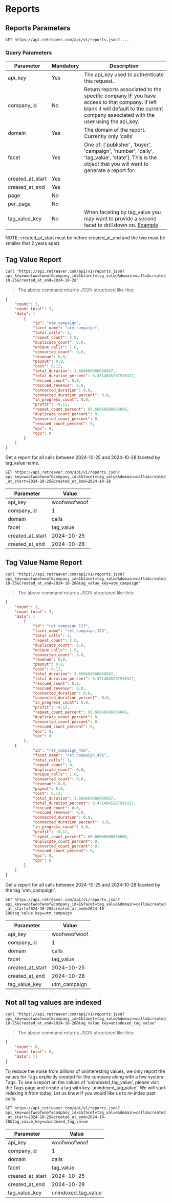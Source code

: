 # Reports
## Reports Parameters
`GET https://api.retreaver.com/api/v1/reports.json?....`

### Query Parameters

Parameter | Mandatory | Description
--------- | ------- | -----------
api_key | Yes | The api_key used to authenticate this request.
company_id | No | Return reports associated to the specific company IF you have access to that company. If left blank it will default to the current company associated with the user using the api_key.
domain | Yes | The domain of the report. Currently only 'calls'
facet | Yes | One of: ['publisher', 'buyer', 'campaign', 'number', 'daily', 'tag_value', 'state']. This is the object that you will want to generate a report for.
created_at_start | Yes |
created_at_end | Yes |
page | No
per_page | No
tag_value_key | No | When faceting by tag_value you may want to provide a second facet to drill down on. [Example](#tag-value-name-report)

NOTE: created_at_start must be before created_at_end and the two must be smaller that 2 years apart.

## Tag Value Report
```shell
curl "https://api.retreaver.com/api/v1/reports.json?api_key=woofwoofwoof&company_id=1&facet=tag_value&domain=calls&created_at_start=2024-10-25&created_at_end=2024-10-28"
```

> The above command returns JSON structured like this:

```json
{
	"count": 3,
	"count_total": 3,
	"data": [
		{
			"id": "utm_campaign",
			"facet_name": "utm_campaign",
			"total_calls": 3,
			"repeat_count": 2.0,
			"duplicate_count": 0.0,
			"unique_calls": 1.0,
			"converted_count": 0.0,
			"revenue": 0.0,
			"payout": 0.0,
			"cost": 0.12,
			"total_duration": 3.666666666666667,
			"total_duration_percent": 0.4714045207910327,
			"rescued_count": 0.0,
			"rescued_revenue": 0.0,
			"connected_duration": 0.0,
			"connected_duration_percent": 0.0,
			"in_progress_count": 0.0,
			"profit": -0.12,
			"repeat_count_percent": 66.66666666666666,
			"duplicate_count_percent": 0,
			"converted_count_percent": 0,
			"rescued_count_percent": 0,
			"epc": 0,
			"cpc": 0
		}
	]
}
```

Get a report for all calls between 2024-10-25 and 2024-10-28 faceted by tag_value name.

`GET https://api.retreaver.com/api/v1/reports.json?api_key=woofwoofwoof&company_id=1&facet=tag_value&domain=calls&created_at_start=2024-10-25&created_at_end=2024-10-28`

Parameter | Value
--------- | -------
api_key | woofwoofwoof
company_id | 1
domain | calls
facet | tag_value
created_at_start | 2024-10-25
created_at_end | 2024-10-28

## Tag Value Name Report
```shell
curl "https://api.retreaver.com/api/v1/reports.json?api_key=woofwoofwoof&company_id=1&facet=tag_value&domain=calls&created_at_start=2024-10-25&created_at_end=2024-10-28&tag_value_key=utm_campaign"
```

> The above command returns JSON structured like this:

```json
{
	"count": 3,
	"count_total": 3,
	"data": [
		{
			"id": "ret_campaign_123",
			"facet_name": "ret_campaign_123",
			"total_calls": 2,
			"repeat_count": 2.0,
			"duplicate_count": 0.0,
			"unique_calls": 1.0,
			"converted_count": 0.0,
			"revenue": 0.0,
			"payout": 0.0,
			"cost": 0.12,
			"total_duration": 3.666666666666667,
			"total_duration_percent": 0.4714045207910327,
			"rescued_count": 0.0,
			"rescued_revenue": 0.0,
			"connected_duration": 0.0,
			"connected_duration_percent": 0.0,
			"in_progress_count": 0.0,
			"profit": -0.12,
			"repeat_count_percent": 66.66666666666666,
			"duplicate_count_percent": 0,
			"converted_count_percent": 0,
			"rescued_count_percent": 0,
			"epc": 0,
			"cpc": 0
		},
    {
			"id": "ret_campaign_456",
			"facet_name": "ret_campaign_456",
			"total_calls": 1,
			"repeat_count": 0,
			"duplicate_count": 0.0,
			"unique_calls": 1.0,
			"converted_count": 0.0,
			"revenue": 0.0,
			"payout": 0.0,
			"cost": 0.12,
			"total_duration": 3.666666666666667,
			"total_duration_percent": 0.4714045207910327,
			"rescued_count": 0.0,
			"rescued_revenue": 0.0,
			"connected_duration": 0.0,
			"connected_duration_percent": 0.0,
			"in_progress_count": 0.0,
			"profit": -0.12,
			"repeat_count_percent": 66.66666666666666,
			"duplicate_count_percent": 0,
			"converted_count_percent": 0,
			"rescued_count_percent": 0,
			"epc": 0,
			"cpc": 0
		}
	]
}
```

Get a report for all calls between 2024-10-25 and 2024-10-28 faceted by the tag 'utm_campaign'.

`GET https://api.retreaver.com/api/v1/reports.json?api_key=woofwoofwoof&company_id=1&facet=tag_value&domain=calls&created_at_start=2024-10-25&created_at_end=2024-10-28&tag_value_key=utm_campaign`

Parameter | Value
--------- | -------
api_key | woofwoofwoof
company_id | 1
domain | calls
facet | tag_value
created_at_start | 2024-10-25
created_at_end | 2024-10-28
tag_value_key | utm_campaign


## Not all tag values are indexed
```shell
curl "https://api.retreaver.com/api/v1/reports.json?api_key=woofwoofwoof&company_id=1&facet=tag_value&domain=calls&created_at_start=2024-10-25&created_at_end=2024-10-28&tag_value_key=unindexed_tag_value"
```

> The above command returns JSON structured like this:

```json
{
	"count": 0,
	"count_total": 0,
	"data": []
}
```

To reduce the noise from billions of uninteresting values, we only report the values for Tags explicitly created for the company along with a few system Tags. To see a report on the values of 'unindexed_tag_value', please visit the Tags page and create a tag with key 'unindexed_tag_value'. We will start indexing it from today. Let us know if you would like us to re-index past calls.

`GET https://api.retreaver.com/api/v1/reports.json?api_key=woofwoofwoof&company_id=1&facet=tag_value&domain=calls&created_at_start=2024-10-25&created_at_end=2024-10-28&tag_value_key=unindexed_tag_value`

Parameter | Value
--------- | -------
api_key | woofwoofwoof
company_id | 1
domain | calls
facet | tag_value
created_at_start | 2024-10-25
created_at_end | 2024-10-28
tag_value_key | unindexed_tag_value
